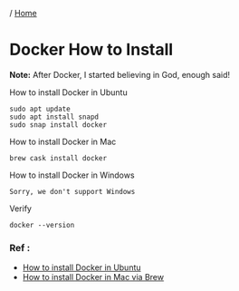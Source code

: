 / [Home](index.md)

# Docker How to Install

**Note:** After Docker, I started believing in God, enough said!




How to install Docker in Ubuntu
```
sudo apt update
sudo apt install snapd
sudo snap install docker
```

How to install Docker in Mac
```
brew cask install docker
```


How to install Docker in Windows
```
Sorry, we don't support Windows
```

Verify
```
docker --version
```

### Ref :

  * [How to install Docker in Ubuntu](https://snapcraft.io/install/docker/ubuntu)
  * [How to install Docker in Mac via Brew](https://www.cprime.com/resources/blog/docker-on-mac-with-homebrew-a-step-by-step-tutorial/)
